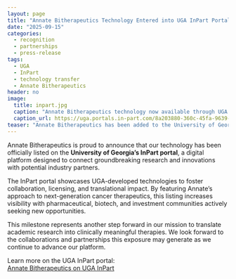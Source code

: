 ```yaml
---
layout: page
title: "Annate Bitherapeutics Technology Entered into UGA InPart Portal"
date: "2025-09-15"
categories:
  - recognition
  - partnerships
  - press-release
tags:
  - UGA
  - InPart
  - technology transfer
  - Annate Bitherapeutics
header: no
image:
  title: inpart.jpg
  caption: "Annate Bitherapeutics technology now available through UGA’s InPart portal."
  caption_url: https://uga.portals.in-part.com/8a203880-360c-45fa-9639-5d2d9ec7cfdd
teaser: "Annate Bitherapeutics has been added to the University of Georgia’s InPart technology portal, expanding opportunities for collaboration and industry engagement."
---
```


Annate Bitherapeutics is proud to announce that our technology has been officially listed on the **University of Georgia’s InPart portal**, a digital platform designed to connect groundbreaking research and innovations with potential industry partners. <!--more-->

The InPart portal showcases UGA-developed technologies to foster collaboration, licensing, and translational impact. By featuring Annate’s approach to next-generation cancer therapeutics, this listing increases visibility with pharmaceutical, biotech, and investment communities actively seeking new opportunities.  

This milestone represents another step forward in our mission to translate academic research into clinically meaningful therapies. We look forward to the collaborations and partnerships this exposure may generate as we continue to advance our platform.  

Learn more on the UGA InPart portal:  
[Annate Bitherapeutics on UGA InPart](https://uga.portals.in-part.com/8a203880-360c-45fa-9639-5d2d9ec7cfdd)
